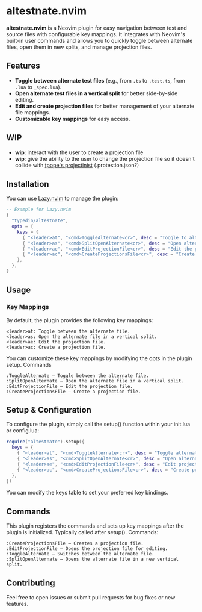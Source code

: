# altestnate.nvim

**altestnate.nvim** is a Neovim plugin for easy navigation between test and source files with configurable key mappings. It integrates with Neovim's built-in user commands and allows you to quickly toggle between alternate files, open them in new splits, and manage projection files.

## Features

- **Toggle between alternate test files** (e.g., from `.ts` to `.test.ts`, from `.lua` to `_spec.lua`).
- **Open alternate test files in a vertical split** for better side-by-side editing.
- **Edit and create projection files** for better management of your alternate file mappings.
- **Customizable key mappings** for easy access.

## WIP
- **wip**: interact with the user to create a projection file
- **wip**: give the ability to the user to change the projection file so it doesn't collide with [tpope's projectinist](https://github.com/tpope/vim-projectionist) (.protestion.json?)

## Installation

You can use [Lazy.nvim](https://github.com/folke/lazy.nvim) to manage the plugin:

```lua
-- Example for Lazy.nvim
{
  "typedin/altestnate",
  opts = {
    keys = {
      { "<leader>at", "<cmd>ToggleAlternate<cr>", desc = "Toggle to alternate file" },
      { "<leader>as", "<cmd>SplitOpenAlternate<cr>", desc = "Open alternate file in new vertical split" },
      { "<leader>ae", "<cmd>EditProjectionFile<cr>", desc = "Edit the projection file" },
      { "<leader>ac", "<cmd>CreateProjectionsFile<cr>", desc = "Create a projection file" },
    },
  },
}
```
## Usage
### Key Mappings

By default, the plugin provides the following key mappings:

    <leader>at: Toggle between the alternate file.
    <leader>as: Open the alternate file in a vertical split.
    <leader>ae: Edit the projection file.
    <leader>ac: Create a projection file.

You can customize these key mappings by modifying the opts in the plugin setup.
Commands

    :ToggleAlternate – Toggle between the alternate file.
    :SplitOpenAlternate – Open the alternate file in a vertical split.
    :EditProjectionFile – Edit the projection file.
    :CreateProjectionsFile – Create a projection file.

## Setup & Configuration

To configure the plugin, simply call the setup() function within your init.lua or config.lua:

```lua
require("altestnate").setup({
  keys = {
    { "<leader>at", "<cmd>ToggleAlternate<cr>", desc = "Toggle alternate file" },
    { "<leader>as", "<cmd>SplitOpenAlternate<cr>", desc = "Open alternate file in new split" },
    { "<leader>ae", "<cmd>EditProjectionFile<cr>", desc = "Edit projection file" },
    { "<leader>ac", "<cmd>CreateProjectionsFile<cr>", desc = "Create projection file" },
  },
})
```

You can modify the keys table to set your preferred key bindings.

## Commands
This plugin registers the commands and sets up key mappings after the plugin is initialized. Typically called after setup().
Commands:

    :CreateProjectionsFile – Creates a projection file.
    :EditProjectionFile – Opens the projection file for editing.
    :ToggleAlternate – Switches between the alternate file.
    :SplitOpenAlternate – Opens the alternate file in a new vertical split.

## Contributing

Feel free to open issues or submit pull requests for bug fixes or new features.
